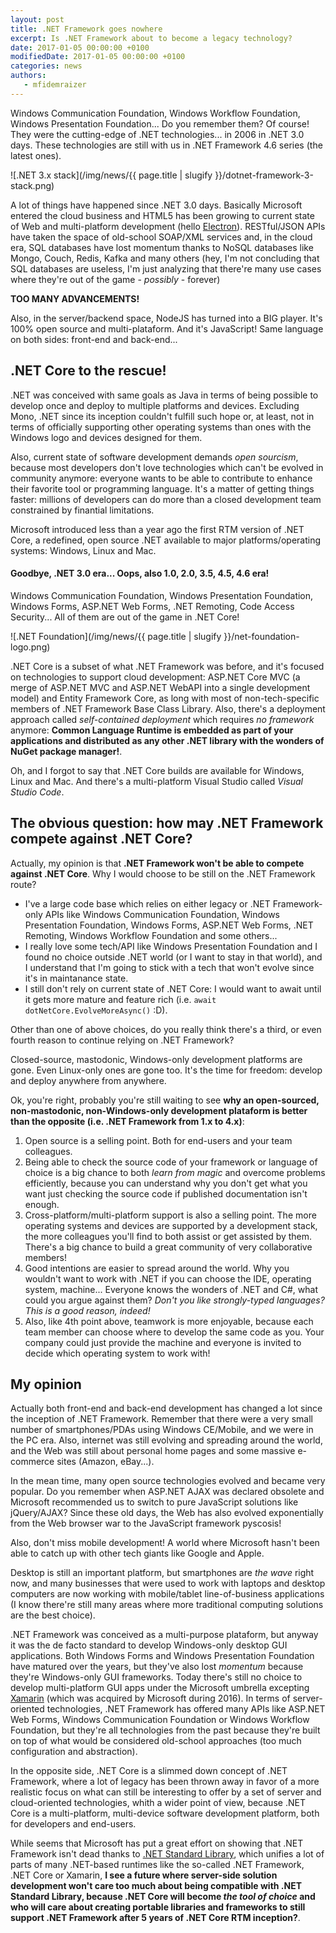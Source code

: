 ```yaml
---
layout: post
title: .NET Framework goes nowhere
excerpt: Is .NET Framework about to become a legacy technology?
date: 2017-01-05 00:00:00 +0100
modifiedDate: 2017-01-05 00:00:00 +0100
categories: news
authors: 
   - mfidemraizer
---
```


Windows Communication Foundation, Windows Workflow Foundation, Windows Presentation Foundation... Do you remember them? Of course! They were the cutting-edge of .NET technologies... in 2006 in .NET 3.0 days. These technologies are still with us in .NET Framework 4.6 series (the latest ones).

![.NET 3.x stack](/img/news/{{ page.title | slugify }}/dotnet-framework-3-stack.png)

A lot of things have happened since .NET 3.0 days. Basically Microsoft entered the cloud business and HTML5 has been growing to current state of Web and multi-platform development (hello [Electron](http://electron.atom.io/)). RESTful/JSON APIs have taken the space of old-school SOAP/XML services and, in the cloud era, SQL databases have lost momentum thanks to NoSQL databases like Mongo, Couch, Redis, Kafka and many others (hey, I'm not concluding that SQL databases are useless, I'm just analyzing that there're many use cases where they're out of the game - *possibly* - forever)

**TOO MANY ADVANCEMENTS!**

Also, in the server/backend space, NodeJS has turned into a BIG player. It's 100% open source and multi-plataform. And it's JavaScript! Same language on both sides: front-end and back-end...

## .NET Core to the rescue!

.NET was conceived with same goals as Java in terms of being possible to develop once and deploy to multiple platforms and devices. Excluding Mono, .NET since its inception couldn't fulfill such hope or, at least, not in terms of officially supporting other operating systems than ones with the Windows logo and devices designed for them.

Also, current state of software development demands *open sourcism*, because most developers don't love technologies which can't be evolved in community anymore: everyone wants to be able to contribute to enhance their favorite tool or programming language. It's a matter of getting things faster: millions of developers can do more than a closed development team constrained by finantial limitations.

Microsoft introduced less than a year ago the first RTM version of .NET Core, a redefined, open source .NET available to major platforms/operating systems: Windows, Linux and Mac.

#### Goodbye, .NET 3.0 era... Oops, also 1.0, 2.0, 3.5, 4.5, 4.6 era!

Windows Communication Foundation, Windows Presentation Foundation, Windows Forms, ASP.NET Web Forms, .NET Remoting, Code Access Security... All of them are out of the game in .NET Core!

![.NET Foundation](/img/news/{{ page.title | slugify }}/net-foundation-logo.png)

.NET Core is a subset of what .NET Framework was before, and it's focused on technologies to support cloud development: ASP.NET Core MVC (a merge of ASP.NET MVC and ASP.NET WebAPI into a single development model) and Entity Framework Core, as long with most of non-tech-specific members of .NET Framework Base Class Library. Also, there's a deployment approach called *self-contained deployment* which requires *no framework* anymore: **Common Language Runtime is embedded as part of your applications and distributed as any other .NET library with the wonders of NuGet package manager!**.

Oh, and I forgot to say that .NET Core builds are available for Windows, Linux and Mac. And there's a multi-platform Visual Studio called *Visual Studio Code*.

## The obvious question: how may .NET Framework compete against .NET Core?

Actually, my opinion is that **.NET Framework won't be able to compete against .NET Core**. Why I would choose to be still on the .NET Framework route?

- I've a large code base which relies on either legacy or .NET Framework-only APIs like Windows Communication Foundation, Windows Presentation Foundation, Windows Forms, ASP.NET Web Forms, .NET Remoting, Windows Workflow Foundation and some others...
- I really love some tech/API like Windows Presentation Foundation and I found no choice outside .NET world (or I want to stay in that world), and I understand that I'm going to stick with a tech that won't evolve since it's in maintanance state.
- I still don't rely on current state of .NET Core: I would want to await until it gets more mature and feature rich (i.e. `await dotNetCore.EvolveMoreAsync()` :D).

Other than one of above choices, do you really think there's a third, or even fourth reason to continue relying on .NET Framework?

Closed-source, mastodonic, Windows-only development platforms are gone. Even Linux-only ones are gone too. It's the time for freedom: develop and deploy anywhere from anywhere.

Ok, you're right, probably you're still waiting to see **why an open-sourced, non-mastodonic, non-Windows-only development plataform is better than the opposite (i.e. .NET Framework from 1.x to 4.x)**:

1. Open source is a selling point. Both for end-users and your team colleagues.
2. Being able to check the source code of your framework or language of choice is a big chance to both *learn from magic* and overcome problems efficiently, because you can understand why you don't get what you want just checking the source code if published documentation isn't enough.
3. Cross-platform/multi-platform support is also a selling point. The more operating systems and devices are supported by a development stack, the more colleagues you'll find to both assist or get assisted by them. There's a big chance to build a great community of very collaborative members!
4. Good intentions are easier to spread around the world. Why you wouldn't want to work with .NET if you can choose the IDE, operating system, machine... Everyone knows the wonders of .NET and C#, what could you argue against them? *Don't you like strongly-typed languages? This is a good reason, indeed!*
5. Also, like 4th point above, teamwork is more enjoyable, because each team member can choose where to develop the same code as you. Your company could just provide the machine and everyone is invited to decide which operating system to work with!

## My opinion

Actually both front-end and back-end development has changed a lot since the inception of .NET Framework. Remember that there were a very small number of smartphones/PDAs using Windows CE/Mobile, and we were in the PC era. Also, internet was still evolving and spreading around the world, and the Web was still about personal home pages and some massive e-commerce sites (Amazon, eBay...).

In the mean time, many open source technologies evolved and became very popular. Do you remember when ASP.NET AJAX was declared obsolete and Microsoft recommended us to switch to pure JavaScript solutions like jQuery/AJAX? Since these old days, the Web has also evolved exponentially from the Web browser war to the JavaScript framework pyscosis!

Also, don't miss mobile development! A world where Microsoft hasn't been able to catch up with other tech giants like Google and Apple. 

Desktop is still an important platform, but smartphones are *the wave* right now, and many businesses that were used to work with laptops and desktop computers are now working with mobile/tablet line-of-business applications (I know there're still many areas where more traditional computing solutions are the best choice).

.NET Framework was conceived as a multi-purpose plataform, but anyway it was the de facto standard to develop Windows-only desktop GUI applications. Both Windows Forms and Windows Presentation Foundation have matured over the years, but they've also lost *momentum* because they're Windows-only GUI frameworks. Today there's still no choice to develop multi-platform GUI apps under the Microsoft umbrella excepting [Xamarin](https://www.xamarin.com/) (which was acquired by Microsoft during 2016). In terms of server-oriented technologies, .NET Framework has offered many APIs like ASP.NET Web Forms, Windows Communication Foundation or Windows Workflow Foundation, but they're all technologies from the past because they're built on top of what would be considered old-school approaches (too much configuration and abstraction).

In the opposite side, .NET Core is a slimmed down concept of .NET Framework, where a lot of legacy has been thrown away in favor of a more realistic focus on what can still be interesting to offer by a set of server and cloud-oriented technologies, whith a wider point of view, because .NET Core is a multi-platform, multi-device software development platform, both for developers and end-users.

While seems that Microsoft has put a great effort on showing that .NET Framework isn't dead thanks to [.NET Standard Library](https://docs.microsoft.com/en-us/dotnet/articles/standard/library), which unifies a lot of parts of many .NET-based runtimes like the so-called .NET Framework, .NET Core or Xamarin, **I see a future where server-side solution development won't care too much about being compatible with .NET Standard Library, because .NET Core will become *the tool of choice* and who will care about creating portable libraries and frameworks to still support .NET Framework after 5 years of .NET Core RTM inception?**.















